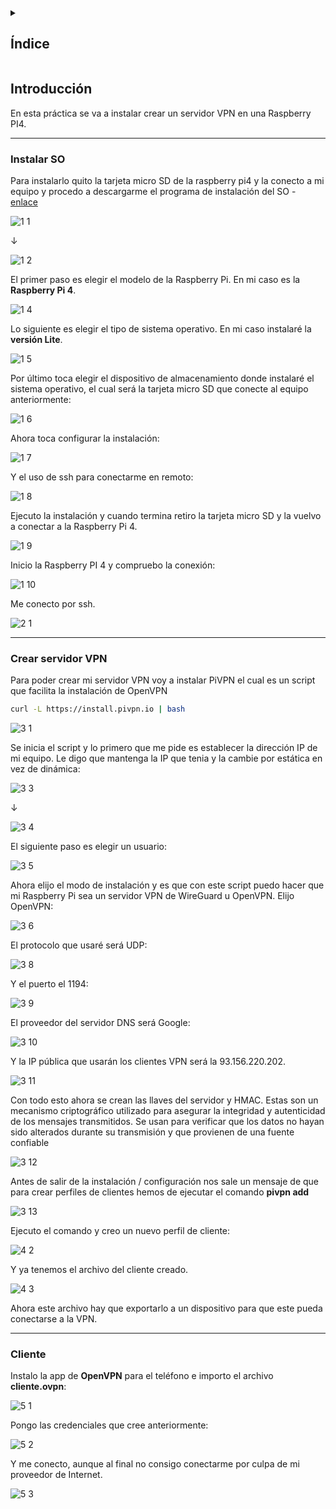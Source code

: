 <details>
  <summary><h2>Índice</h2></summary>

- [Introducción](#introducción)
- [Instalar SO](#instalar-so)
- [Crear servidor VPN](#crear-servidor-vpn)
- [Cliente](#cliente)

</details>

## Introducción

En esta práctica se va a instalar crear un servidor VPN en una Raspberry PI4.


---
### Instalar SO

Para instalarlo quito la tarjeta micro SD de la raspberry pi4 y la conecto a mi equipo y procedo a descargarme el programa de instalación del SO - [enlace](https://www.raspberrypi.com/software/)


![1 1](https://github.com/user-attachments/assets/49207cd9-bf7b-4cfb-a26e-29d9c39df2bb)


↓

![1 2](https://github.com/user-attachments/assets/dfa35e74-d6d1-4489-8c5d-bb6a2e9c7edc)


El primer paso es elegir el modelo de la Raspberry Pi. En mi caso es la **Raspberry Pi 4**.

![1 4](https://github.com/user-attachments/assets/245ca61f-7024-4a6f-8c6e-202a72a7b83e)



Lo siguiente es elegir el tipo de sistema operativo. En mi caso instalaré la **versión Lite**.

![1 5](https://github.com/user-attachments/assets/556440b7-b024-459a-848c-a9dd4ef29a1d)


Por último toca elegir el dispositivo de almacenamiento donde instalaré el sistema operativo, el cual será la tarjeta micro SD que conecte al equipo anteriormente:

![1 6](https://github.com/user-attachments/assets/a59db9a4-888b-4bfb-82d9-4d47914d37ce)


Ahora toca configurar la instalación:

![1 7](https://github.com/user-attachments/assets/01568e3d-63ef-4282-927b-117c356c038b)


Y el uso de ssh para conectarme en remoto:

![1 8](https://github.com/user-attachments/assets/472fc1ed-7b5d-45d5-b2cd-6440497bc28b)


Ejecuto la instalación y cuando termina retiro la tarjeta micro SD y la vuelvo a conectar a la Raspberry Pi 4.

![1 9](https://github.com/user-attachments/assets/eb39bb8a-e123-4a34-84e1-f6a4bb3464dd)


Inicio la Raspberry PI 4 y compruebo la conexión:

![1 10](https://github.com/user-attachments/assets/e8e77aff-bec3-4932-b1d9-ddbd7f86dff5)


Me conecto por ssh.

![2 1](https://github.com/user-attachments/assets/cdca0085-7cec-4171-acf3-2b7c4e4df167)


---

### Crear servidor VPN

Para poder crear mi servidor VPN voy a instalar PiVPN el cual es un script que facilita la instalación de OpenVPN

```bash
curl -L https://install.pivpn.io | bash
```

![3 1](https://github.com/user-attachments/assets/fad3239e-64ae-4ad0-b2a0-9358512501b3)


Se inicia el script y lo primero que me pide es establecer la dirección IP de mi equipo. 
Le digo que mantenga la IP que tenia y la cambie por estática en vez de dinámica:

![3 3](https://github.com/user-attachments/assets/a0d8bf04-e627-4a93-8de6-24d080b8e97a)


↓

![3 4](https://github.com/user-attachments/assets/e6f80acb-d706-413b-ba2e-ec0a78b30d03)


El siguiente paso es elegir un usuario:

![3 5](https://github.com/user-attachments/assets/aa238efb-4e80-4fdb-93c3-d9663d0b1103)


Ahora elijo el modo de instalación y es que con este script puedo hacer que mi Raspberry Pi sea un servidor VPN de WireGuard u OpenVPN.
Elijo OpenVPN:

![3 6](https://github.com/user-attachments/assets/49f46edf-849f-461e-822c-be23b51d70a2)


El protocolo que usaré será UDP:

![3 8](https://github.com/user-attachments/assets/22dc3db4-aeed-4539-92bd-31debdc23358)


Y el puerto el 1194:

![3 9](https://github.com/user-attachments/assets/7de06740-f187-46bc-8a2a-9a04f577ba39)


El proveedor del servidor DNS será Google:

![3 10](https://github.com/user-attachments/assets/c1a6cfaf-b088-4f65-babe-c860dd23dba7)


Y la IP pública que usarán los clientes VPN será la 93.156.220.202.

![3 11](https://github.com/user-attachments/assets/5a476373-fd57-4a90-ad87-98042fc39d7a)


Con todo esto ahora se crean las llaves del servidor y HMAC. Estas son un mecanismo criptográfico utilizado para asegurar la integridad y autenticidad de los mensajes transmitidos. Se usan para verificar que los datos no hayan sido alterados durante su transmisión y que provienen de una fuente confiable

![3 12](https://github.com/user-attachments/assets/d94f8dc7-c9b2-4592-9526-7c557b35f6fc)


Antes de salir de la instalación / configuración nos sale un mensaje de que para crear perfiles de clientes hemos de ejecutar el comando **pivpn add**

![3 13](https://github.com/user-attachments/assets/71525eff-f06e-4aaa-b73e-e0aeeae258d0)


Ejecuto el comando y creo un nuevo perfil de cliente:

![4 2](https://github.com/user-attachments/assets/c8998203-2d36-4411-a6c8-80c0f25f5acd)


Y ya tenemos el archivo del cliente creado.

![4 3](https://github.com/user-attachments/assets/952b3b8a-c448-4438-88c5-ea3d3792efbd)


Ahora este archivo hay que exportarlo a un dispositivo para que este pueda conectarse a la VPN.

---

### Cliente

Instalo la app de **OpenVPN** para el teléfono e importo el archivo **cliente.ovpn**:

![5 1](https://github.com/user-attachments/assets/8605294d-1147-445f-9690-5723c3b93f2c)


Pongo las credenciales que cree anteriormente:

![5 2](https://github.com/user-attachments/assets/eec27480-9909-4451-af02-1d4bfb532a6d)


Y me conecto, aunque al final no consigo conectarme por culpa de mi proveedor de Internet.

![5 3](https://github.com/user-attachments/assets/92c1b9e8-cf02-4b73-95b8-93933cadf536)
